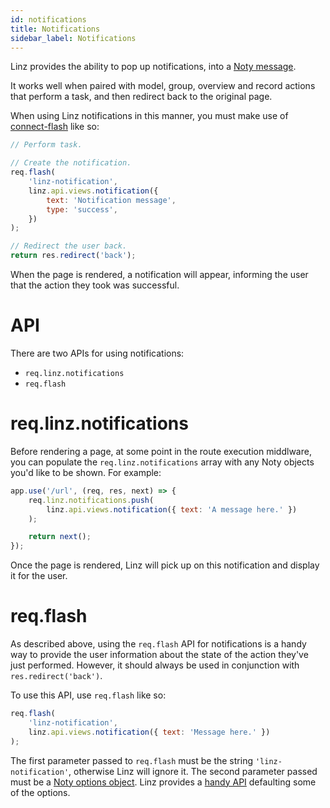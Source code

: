 ```yaml
---
id: notifications
title: Notifications
sidebar_label: Notifications
---
```


Linz provides the ability to pop up notifications, into a [Noty message](https://ned.im/noty/#/).

It works well when paired with model, group, overview and record actions that perform a task, and then redirect back to the original page.

When using Linz notifications in this manner, you must make use of [connect-flash](https://github.com/jaredhanson/connect-flash) like so:

```javascript
// Perform task.

// Create the notification.
req.flash(
    'linz-notification',
    linz.api.views.notification({
        text: 'Notification message',
        type: 'success',
    })
);

// Redirect the user back.
return res.redirect('back');
```

When the page is rendered, a notification will appear, informing the user that the action they took was successful.

# API

There are two APIs for using notifications:

-   `req.linz.notifications`
-   `req.flash`

# req.linz.notifications

Before rendering a page, at some point in the route execution middlware, you can populate the `req.linz.notifications` array with any Noty objects you'd like to be shown. For example:

```javascript
app.use('/url', (req, res, next) => {
    req.linz.notifications.push(
        linz.api.views.notification({ text: 'A message here.' })
    );

    return next();
});
```

Once the page is rendered, Linz will pick up on this notification and display it for the user.

# req.flash

As described above, using the `req.flash` API for notifications is a handy way to provide the user information about the state of the action they've just performed. However, it should always be used in conjunction with `res.redirect('back')`.

To use this API, use `req.flash` like so:

```javascript
req.flash(
    'linz-notification',
    linz.api.views.notification({ text: 'Message here.' })
);
```

The first parameter passed to `req.flash` must be the string `'linz-notification'`, otherwise Linz will ignore it. The second parameter passed must be a [Noty options object](https://ned.im/noty/#options). Linz provides a [handy API](./api#viewsnotificationnoty) defaulting some of the options.
